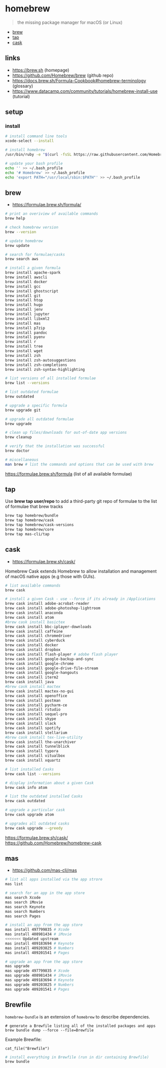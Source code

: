 # homebrew

> the missing package manager for macOS (or Linux)

* [brew](#brew)
* [tap](#tap)
* [cask](#cask)

## links

* https://brew.sh (homepage)  
* https://github.com/Homebrew/brew (github repo)  
* https://docs.brew.sh/Formula-Cookbook#homebrew-terminology (glossary)  
* https://www.datacamp.com/community/tutorials/homebrew-install-use  (tutorial)

## setup

### install

```sh
# install command line tools
xcode-select --install

# install homebrew
/usr/bin/ruby -e "$(curl -fsSL https://raw.githubusercontent.com/Homebrew/install/master/install)"

# update your bash profile
echo '' >> ~/.bash_profile
echo '# Homebrew' >> ~/.bash_profile
echo 'export PATH="/usr/local/sbin:$PATH"' >> ~/.bash_profile
```

## brew

* https://formulae.brew.sh/formula/

```sh
# print an overiview of available commands
brew help

# check homebrew version
brew --version

# update homebrew
brew update

# search for formulae/casks
brew search aws

# install a given formula
brew install apache-spark
brew install awscli
brew install docker
brew install gcc
brew install ghostscript
brew install git
brew install htop
brew install hugo
brew install jenv
brew install jupyter
brew install libxml2
brew install mas 
brew install p7zip
brew install pandoc
brew install pyenv
brew install r
brew install tree
brew install wget
brew install zsh
brew install zsh-autosuggestions
brew install zsh-completions
brew install zsh-syntax-highlighting

# list versions of all installed formulae
brew list --versions

# list outdated formulae
brew outdated

# upgrade a specific formula
brew upgrade git

# upgrade all outdated formulae
brew upgrade

# clean up files/downloads for out-of-date app versions
brew cleanup 

# verify that the installation was successful
brew doctor 

# miscellaneous
man brew # list the commands and options that can be used with brew
```

https://formulae.brew.sh/formula (list of all available formulae)

## tap

Use **brew tap user/repo** to add a third-party git repo of formulae to the list of formulae that brew tracks

```sh
brew tap homebrew/bundle
brew tap homebrew/cask
brew tap homebrew/cask-versions
brew tap homebrew/core
brew tap mas-cli/tap
```

## cask

* https://formulae.brew.sh/cask/

Homebrew Cask extends Homebrew to allow installation and management of
macOS native apps (e.g those with GUIs).

```sh
# list available commands
brew cask

# install a given Cask - use --force if its already in /Applications
brew cask install adobe-acrobat-reader
brew cask install adobe-photoshop-lightroom
brew cask install anaconda
brew cask install atom
#brew cask install basictex
brew cask install bbc-iplayer-downloads
brew cask install caffeine
brew cask install chromedriver
brew cask install cyberduck
brew cask install docker
brew cask install dropbox
brew cask install flash-player # adobe flash player
brew cask install google-backup-and-sync
brew cask install google-chrome
brew cask install google-drive-file-stream
brew cask install google-hangouts
brew cask install iterm2
brew cask install java
#brew cask install mactex
brew cask install mactex-no-gui
brew cask install openoffice
brew cask install postman
brew cask install pycharm-ce
brew cask install rstudio
brew cask install sequel-pro
brew cask install skype
brew cask install slack
brew cask install spotify
brew cask install stellarium
#brew cask install tex-live-utility
brew cask install the-unarchiver
brew cask install tunnelblick
brew cask install typora 
brew cask install vitualbox
brew cask install xquartz

# list installed Casks
brew cask list --versions

# display information about a given Cask
brew cask info atom

# list the outdated installed Casks
brew cask outdated

# upgrade a particular cask
brew cask upgrade atom

# upgrades all outdated casks
brew cask upgrade --greedy
```

https://formulae.brew.sh/cask/  
https://github.com/Homebrew/homebrew-cask

## mas

* https://github.com/mas-cli/mas

```sh
# list all apps installed via the app strore
mas list

# search for an app in the app store
mas search Xcode
mas search iMovie
mas search Keynote
mas search Numbers
mas search Pages

# install an app from the app store
mas install 497799835 # Xcode
mas install 408981434 # iMovie
<<<<<<< Updated upstream
mas install 409183694 # Keynote 
mas install 409203825 # Numbers
mas install 409201541 # Pages

# upgrade an app from the app store
mas upgrade
mas upgrade 497799835 # Xcode
mas upgrade 408981434 # iMovie
mas upgrade 409183694 # Keynote 
mas upgrade 409203825 # Numbers
mas upgrade 409201541 # Pages
```

## Brewfile

`homebrew-bundle` is an extension of `homebrew` to describe
dependencies.

```{sh, eval=FALSE}
# generate a Brewfile listing all of the installed packages and apps
brew bundle dump --force --file=Brewfile
```

Example Brewfile:
```{r, opts.label="cat_file"}
cat_file("Brewfile")
```

```sh
# install everything in Brewfile (run in dir containing Brewfile)
brew bundle
```

